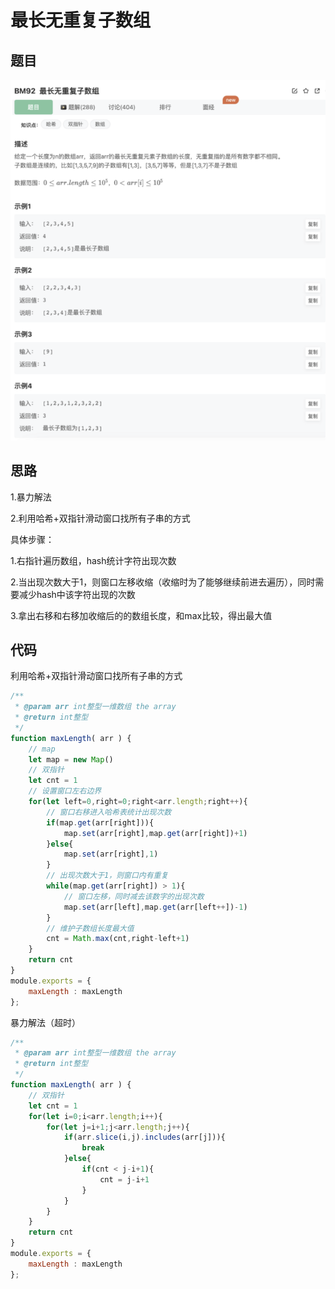 # 最长无重复子数组

## 题目

![image-20230119201922831](image/image-20230119201922831.png)

## 思路

1.暴力解法

2.利用哈希+双指针滑动窗口找所有子串的方式

具体步骤：

1.右指针遍历数组，hash统计字符出现次数

2.当出现次数大于1，则窗口左移收缩（收缩时为了能够继续前进去遍历），同时需要减少hash中该字符出现的次数

3.拿出右移和右移加收缩后的的数组长度，和max比较，得出最大值

## 代码

利用哈希+双指针滑动窗口找所有子串的方式

```jsx
/**
 * @param arr int整型一维数组 the array
 * @return int整型
 */
function maxLength( arr ) {
    // map
    let map = new Map()
    // 双指针
    let cnt = 1
    // 设置窗口左右边界
    for(let left=0,right=0;right<arr.length;right++){
        // 窗口右移进入哈希表统计出现次数
        if(map.get(arr[right])){
            map.set(arr[right],map.get(arr[right])+1)
        }else{
            map.set(arr[right],1)
        }
        // 出现次数大于1，则窗口内有重复
        while(map.get(arr[right]) > 1){
            // 窗口左移，同时减去该数字的出现次数
            map.set(arr[left],map.get(arr[left++])-1)
        }
        // 维护子数组长度最大值
        cnt = Math.max(cnt,right-left+1)
    }
    return cnt
}
module.exports = {
    maxLength : maxLength
};
```

暴力解法（超时）

```jsx
/**
 * @param arr int整型一维数组 the array
 * @return int整型
 */
function maxLength( arr ) {
    // 双指针
    let cnt = 1
    for(let i=0;i<arr.length;i++){
        for(let j=i+1;j<arr.length;j++){
            if(arr.slice(i,j).includes(arr[j])){
                break
            }else{
                if(cnt < j-i+1){
                    cnt = j-i+1
                }
            }
        }
    }
    return cnt
}
module.exports = {
    maxLength : maxLength
};
```